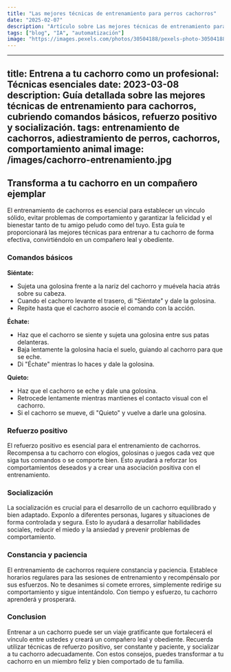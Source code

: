 ```yaml
---
title: "Las mejores técnicas de entrenamiento para perros cachorros"
date: "2025-02-07"
description: "Artículo sobre Las mejores técnicas de entrenamiento para perros cachorros"
tags: ["blog", "IA", "automatización"]
image: "https://images.pexels.com/photos/30504188/pexels-photo-30504188.jpeg?auto=compress&cs=tinysrgb&h=350"
---
```


---
title: Entrena a tu cachorro como un profesional: Técnicas esenciales
date: 2023-03-08
description: Guía detallada sobre las mejores técnicas de entrenamiento para cachorros, cubriendo comandos básicos, refuerzo positivo y socialización.
tags: entrenamiento de cachorros, adiestramiento de perros, cachorros, comportamiento animal
image: /images/cachorro-entrenamiento.jpg
---

## Transforma a tu cachorro en un compañero ejemplar

El entrenamiento de cachorros es esencial para establecer un vínculo sólido, evitar problemas de comportamiento y garantizar la felicidad y el bienestar tanto de tu amigo peludo como del tuyo. Esta guía te proporcionará las mejores técnicas para entrenar a tu cachorro de forma efectiva, convirtiéndolo en un compañero leal y obediente.

### Comandos básicos

**Siéntate:**
* Sujeta una golosina frente a la nariz del cachorro y muévela hacia atrás sobre su cabeza.
* Cuando el cachorro levante el trasero, di "Siéntate" y dale la golosina.
* Repite hasta que el cachorro asocie el comando con la acción.

**Échate:**
* Haz que el cachorro se siente y sujeta una golosina entre sus patas delanteras.
* Baja lentamente la golosina hacia el suelo, guiando al cachorro para que se eche.
* Di "Échate" mientras lo haces y dale la golosina.

**Quieto:**
* Haz que el cachorro se eche y dale una golosina.
* Retrocede lentamente mientras mantienes el contacto visual con el cachorro.
* Si el cachorro se mueve, di "Quieto" y vuelve a darle una golosina.

### Refuerzo positivo

El refuerzo positivo es esencial para el entrenamiento de cachorros. Recompensa a tu cachorro con elogios, golosinas o juegos cada vez que siga tus comandos o se comporte bien. Esto ayudará a reforzar los comportamientos deseados y a crear una asociación positiva con el entrenamiento.

### Socialización

La socialización es crucial para el desarrollo de un cachorro equilibrado y bien adaptado. Exponlo a diferentes personas, lugares y situaciones de forma controlada y segura. Esto lo ayudará a desarrollar habilidades sociales, reducir el miedo y la ansiedad y prevenir problemas de comportamiento.

### Constancia y paciencia

El entrenamiento de cachorros requiere constancia y paciencia. Establece horarios regulares para las sesiones de entrenamiento y recompénsalo por sus esfuerzos. No te desanimes si comete errores, simplemente redirige su comportamiento y sigue intentándolo. Con tiempo y esfuerzo, tu cachorro aprenderá y prosperará.

### Conclusion

Entrenar a un cachorro puede ser un viaje gratificante que fortalecerá el vínculo entre ustedes y creará un compañero leal y obediente. Recuerda utilizar técnicas de refuerzo positivo, ser constante y paciente, y socializar a tu cachorro adecuadamente. Con estos consejos, puedes transformar a tu cachorro en un miembro feliz y bien comportado de tu familia.